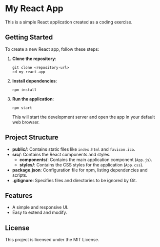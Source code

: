 # My React App
This is a simple React application created as a coding exercise.

## Getting Started
To create a new React app, follow these steps:

1. **Clone the repository**:
   ```
   git clone <repository-url>
   cd my-react-app
   ```

2. **Install dependencies**:
   ```
   npm install
   ```

3. **Run the application**:
   ```
   npm start
   ```
   This will start the development server and open the app in your default web browser.

## Project Structure
- **public/**: Contains static files like `index.html` and `favicon.ico`.
- **src/**: Contains the React components and styles.
  - **components/**: Contains the main application component (`App.js`).
  - **styles/**: Contains the CSS styles for the application (`App.css`).
- **package.json**: Configuration file for npm, listing dependencies and scripts.
- **.gitignore**: Specifies files and directories to be ignored by Git.

## Features
- A simple and responsive UI.
- Easy to extend and modify.

## License
This project is licensed under the MIT License.